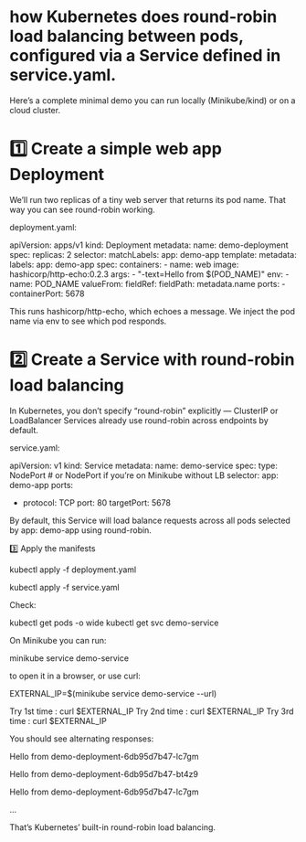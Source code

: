 # how Kubernetes does round-robin load balancing between pods, configured via a Service defined in service.yaml.

Here’s a complete minimal demo you can run locally (Minikube/kind) or on a cloud cluster.

# 1️⃣ Create a simple web app Deployment

We’ll run two replicas of a tiny web server that returns its pod name. That way you can see round-robin working.

deployment.yaml:

apiVersion: apps/v1
kind: Deployment
metadata:
  name: demo-deployment
spec:
  replicas: 2
  selector:
    matchLabels:
      app: demo-app
  template:
    metadata:
      labels:
        app: demo-app
    spec:
      containers:
      - name: web
        image: hashicorp/http-echo:0.2.3
        args:
          - "-text=Hello from $(POD_NAME)"
        env:
          - name: POD_NAME
            valueFrom:
              fieldRef:
                fieldPath: metadata.name
        ports:
        - containerPort: 5678


This runs hashicorp/http-echo, which echoes a message. We inject the pod name via env to see which pod responds.

# 2️⃣ Create a Service with round-robin load balancing

In Kubernetes, you don’t specify “round-robin” explicitly — ClusterIP or LoadBalancer Services already use round-robin across endpoints by default.

service.yaml:

apiVersion: v1
kind: Service
metadata:
  name: demo-service
spec:
  type: NodePort   # or NodePort if you’re on Minikube without LB
  selector:
    app: demo-app
  ports:
  - protocol: TCP
    port: 80
    targetPort: 5678


By default, this Service will load balance requests across all pods selected by app: demo-app using round-robin.

3️⃣ Apply the manifests

kubectl apply -f deployment.yaml

kubectl apply -f service.yaml


Check:

kubectl get pods -o wide
kubectl get svc demo-service


On Minikube you can run:

minikube service demo-service


to open it in a browser, or use curl:

EXTERNAL_IP=$(minikube service demo-service --url)

Try 1st time : curl $EXTERNAL_IP
Try 2nd time : curl $EXTERNAL_IP
Try 3rd time : curl $EXTERNAL_IP


You should see alternating responses:

Hello from demo-deployment-6db95d7b47-lc7gm

Hello from demo-deployment-6db95d7b47-bt4z9

Hello from demo-deployment-6db95d7b47-lc7gm

...


That’s Kubernetes’ built-in round-robin load balancing.
